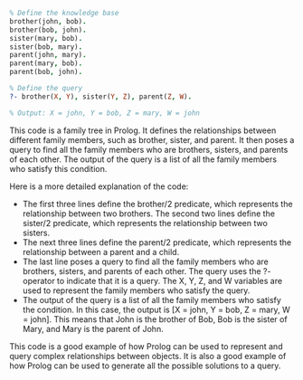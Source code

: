 ```prolog
% Define the knowledge base
brother(john, bob).
brother(bob, john).
sister(mary, bob).
sister(bob, mary).
parent(john, mary).
parent(mary, bob).
parent(bob, john).

% Define the query
?- brother(X, Y), sister(Y, Z), parent(Z, W).

% Output: X = john, Y = bob, Z = mary, W = john
```

This code is a family tree in Prolog. It defines the relationships between different family members, such as brother, sister, and parent. It then poses a query to find all the family members who are brothers, sisters, and parents of each other. The output of the query is a list of all the family members who satisfy this condition.

Here is a more detailed explanation of the code:

* The first three lines define the brother/2 predicate, which represents the relationship between two brothers. The second two lines define the sister/2 predicate, which represents the relationship between two sisters.
* The next three lines define the parent/2 predicate, which represents the relationship between a parent and a child.
* The last line poses a query to find all the family members who are brothers, sisters, and parents of each other. The query uses the ?- operator to indicate that it is a query. The X, Y, Z, and W variables are used to represent the family members who satisfy the query.
* The output of the query is a list of all the family members who satisfy the condition. In this case, the output is [X = john, Y = bob, Z = mary, W = john]. This means that John is the brother of Bob, Bob is the sister of Mary, and Mary is the parent of John.

This code is a good example of how Prolog can be used to represent and query complex relationships between objects. It is also a good example of how Prolog can be used to generate all the possible solutions to a query.